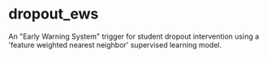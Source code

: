 # dropout_ews
An "Early Warning System" trigger for student dropout intervention using a 'feature weighted nearest neighbor' supervised learning model.

